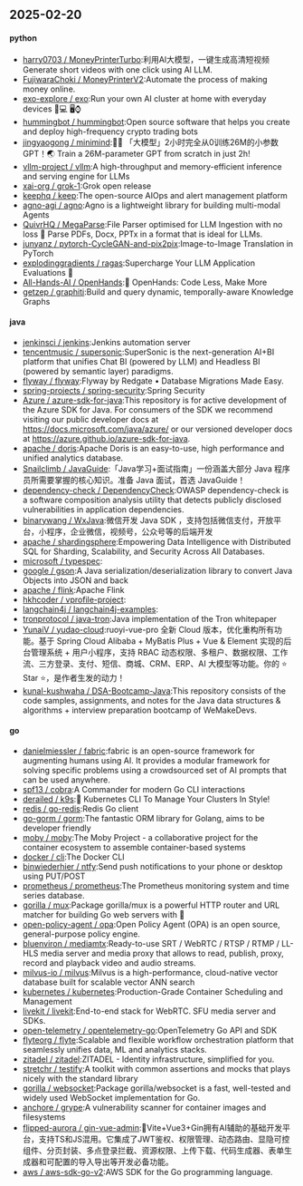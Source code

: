 ## 2025-02-20

#### python
* [harry0703 / MoneyPrinterTurbo](https://github.com/harry0703/MoneyPrinterTurbo):利用AI大模型，一键生成高清短视频 Generate short videos with one click using AI LLM.
* [FujiwaraChoki / MoneyPrinterV2](https://github.com/FujiwaraChoki/MoneyPrinterV2):Automate the process of making money online.
* [exo-explore / exo](https://github.com/exo-explore/exo):Run your own AI cluster at home with everyday devices 📱💻 🖥️⌚
* [hummingbot / hummingbot](https://github.com/hummingbot/hummingbot):Open source software that helps you create and deploy high-frequency crypto trading bots
* [jingyaogong / minimind](https://github.com/jingyaogong/minimind):🚀🚀 「大模型」2小时完全从0训练26M的小参数GPT！🌏 Train a 26M-parameter GPT from scratch in just 2h!
* [vllm-project / vllm](https://github.com/vllm-project/vllm):A high-throughput and memory-efficient inference and serving engine for LLMs
* [xai-org / grok-1](https://github.com/xai-org/grok-1):Grok open release
* [keephq / keep](https://github.com/keephq/keep):The open-source AIOps and alert management platform
* [agno-agi / agno](https://github.com/agno-agi/agno):Agno is a lightweight library for building multi-modal Agents
* [QuivrHQ / MegaParse](https://github.com/QuivrHQ/MegaParse):File Parser optimised for LLM Ingestion with no loss 🧠 Parse PDFs, Docx, PPTx in a format that is ideal for LLMs.
* [junyanz / pytorch-CycleGAN-and-pix2pix](https://github.com/junyanz/pytorch-CycleGAN-and-pix2pix):Image-to-Image Translation in PyTorch
* [explodinggradients / ragas](https://github.com/explodinggradients/ragas):Supercharge Your LLM Application Evaluations 🚀
* [All-Hands-AI / OpenHands](https://github.com/All-Hands-AI/OpenHands):🙌 OpenHands: Code Less, Make More
* [getzep / graphiti](https://github.com/getzep/graphiti):Build and query dynamic, temporally-aware Knowledge Graphs

#### java
* [jenkinsci / jenkins](https://github.com/jenkinsci/jenkins):Jenkins automation server
* [tencentmusic / supersonic](https://github.com/tencentmusic/supersonic):SuperSonic is the next-generation AI+BI platform that unifies Chat BI (powered by LLM) and Headless BI (powered by semantic layer) paradigms.
* [flyway / flyway](https://github.com/flyway/flyway):Flyway by Redgate • Database Migrations Made Easy.
* [spring-projects / spring-security](https://github.com/spring-projects/spring-security):Spring Security
* [Azure / azure-sdk-for-java](https://github.com/Azure/azure-sdk-for-java):This repository is for active development of the Azure SDK for Java. For consumers of the SDK we recommend visiting our public developer docs at https://docs.microsoft.com/java/azure/ or our versioned developer docs at https://azure.github.io/azure-sdk-for-java.
* [apache / doris](https://github.com/apache/doris):Apache Doris is an easy-to-use, high performance and unified analytics database.
* [Snailclimb / JavaGuide](https://github.com/Snailclimb/JavaGuide):「Java学习+面试指南」一份涵盖大部分 Java 程序员所需要掌握的核心知识。准备 Java 面试，首选 JavaGuide！
* [dependency-check / DependencyCheck](https://github.com/dependency-check/DependencyCheck):OWASP dependency-check is a software composition analysis utility that detects publicly disclosed vulnerabilities in application dependencies.
* [binarywang / WxJava](https://github.com/binarywang/WxJava):微信开发 Java SDK ，支持包括微信支付，开放平台，小程序，企业微信，视频号，公众号等的后端开发
* [apache / shardingsphere](https://github.com/apache/shardingsphere):Empowering Data Intelligence with Distributed SQL for Sharding, Scalability, and Security Across All Databases.
* [microsoft / typespec](https://github.com/microsoft/typespec):
* [google / gson](https://github.com/google/gson):A Java serialization/deserialization library to convert Java Objects into JSON and back
* [apache / flink](https://github.com/apache/flink):Apache Flink
* [hkhcoder / vprofile-project](https://github.com/hkhcoder/vprofile-project):
* [langchain4j / langchain4j-examples](https://github.com/langchain4j/langchain4j-examples):
* [tronprotocol / java-tron](https://github.com/tronprotocol/java-tron):Java implementation of the Tron whitepaper
* [YunaiV / yudao-cloud](https://github.com/YunaiV/yudao-cloud):ruoyi-vue-pro 全新 Cloud 版本，优化重构所有功能。基于 Spring Cloud Alibaba + MyBatis Plus + Vue & Element 实现的后台管理系统 + 用户小程序，支持 RBAC 动态权限、多租户、数据权限、工作流、三方登录、支付、短信、商城、CRM、ERP、AI 大模型等功能。你的 ⭐️ Star ⭐️，是作者生发的动力！
* [kunal-kushwaha / DSA-Bootcamp-Java](https://github.com/kunal-kushwaha/DSA-Bootcamp-Java):This repository consists of the code samples, assignments, and notes for the Java data structures & algorithms + interview preparation bootcamp of WeMakeDevs.

#### go
* [danielmiessler / fabric](https://github.com/danielmiessler/fabric):fabric is an open-source framework for augmenting humans using AI. It provides a modular framework for solving specific problems using a crowdsourced set of AI prompts that can be used anywhere.
* [spf13 / cobra](https://github.com/spf13/cobra):A Commander for modern Go CLI interactions
* [derailed / k9s](https://github.com/derailed/k9s):🐶 Kubernetes CLI To Manage Your Clusters In Style!
* [redis / go-redis](https://github.com/redis/go-redis):Redis Go client
* [go-gorm / gorm](https://github.com/go-gorm/gorm):The fantastic ORM library for Golang, aims to be developer friendly
* [moby / moby](https://github.com/moby/moby):The Moby Project - a collaborative project for the container ecosystem to assemble container-based systems
* [docker / cli](https://github.com/docker/cli):The Docker CLI
* [binwiederhier / ntfy](https://github.com/binwiederhier/ntfy):Send push notifications to your phone or desktop using PUT/POST
* [prometheus / prometheus](https://github.com/prometheus/prometheus):The Prometheus monitoring system and time series database.
* [gorilla / mux](https://github.com/gorilla/mux):Package gorilla/mux is a powerful HTTP router and URL matcher for building Go web servers with 🦍
* [open-policy-agent / opa](https://github.com/open-policy-agent/opa):Open Policy Agent (OPA) is an open source, general-purpose policy engine.
* [bluenviron / mediamtx](https://github.com/bluenviron/mediamtx):Ready-to-use SRT / WebRTC / RTSP / RTMP / LL-HLS media server and media proxy that allows to read, publish, proxy, record and playback video and audio streams.
* [milvus-io / milvus](https://github.com/milvus-io/milvus):Milvus is a high-performance, cloud-native vector database built for scalable vector ANN search
* [kubernetes / kubernetes](https://github.com/kubernetes/kubernetes):Production-Grade Container Scheduling and Management
* [livekit / livekit](https://github.com/livekit/livekit):End-to-end stack for WebRTC. SFU media server and SDKs.
* [open-telemetry / opentelemetry-go](https://github.com/open-telemetry/opentelemetry-go):OpenTelemetry Go API and SDK
* [flyteorg / flyte](https://github.com/flyteorg/flyte):Scalable and flexible workflow orchestration platform that seamlessly unifies data, ML and analytics stacks.
* [zitadel / zitadel](https://github.com/zitadel/zitadel):ZITADEL - Identity infrastructure, simplified for you.
* [stretchr / testify](https://github.com/stretchr/testify):A toolkit with common assertions and mocks that plays nicely with the standard library
* [gorilla / websocket](https://github.com/gorilla/websocket):Package gorilla/websocket is a fast, well-tested and widely used WebSocket implementation for Go.
* [anchore / grype](https://github.com/anchore/grype):A vulnerability scanner for container images and filesystems
* [flipped-aurora / gin-vue-admin](https://github.com/flipped-aurora/gin-vue-admin):🚀Vite+Vue3+Gin拥有AI辅助的基础开发平台，支持TS和JS混用。它集成了JWT鉴权、权限管理、动态路由、显隐可控组件、分页封装、多点登录拦截、资源权限、上传下载、代码生成器、表单生成器和可配置的导入导出等开发必备功能。
* [aws / aws-sdk-go-v2](https://github.com/aws/aws-sdk-go-v2):AWS SDK for the Go programming language.
